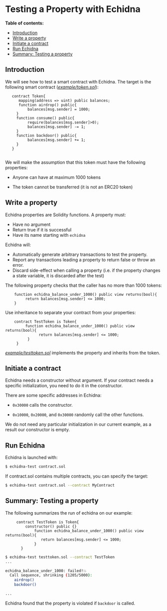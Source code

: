 # Testing a Property with Echidna

**Table of contents:**

- [Introduction](#introduction)
- [Write a property](#write-a-property)
- [Initiate a contract](#initiate-a-contract)
- [Run Echidna](#run-echidna)
- [Summary: Testing a property](#summary-testing-a-property)


## Introduction

We will see how to test a smart contract with Echidna. The target is the following smart contract (*[example/token.sol](./example/token.sol)*):

```Solidity
   contract Token{
      mapping(address => uint) public balances;
      function airdrop() public{
          balances[msg.sender] = 1000;
     }
     function consume() public{
          require(balances[msg.sender]>0);
          balances[msg.sender] -= 1;
     }
     function backdoor() public{
          balances[msg.sender] += 1;
     }
   }
  
```

We will make the assumption that this token must have the following properties:

- Anyone can have at maximum 1000 tokens

- The token cannot be transferred (it is not an ERC20 token)

## Write a property

Echidna properties are Solidity functions. A property must:
- Have no argument
- Return true if it is successful
- Have its name starting with `echidna`

Echidna will:
- Automatically generate arbitrary transactions to test the property.
- Report any transactions leading a property to return false or throw an error. 
- Discard side-effect when calling a property (i.e. if the property changes a state variable, it is discarded after the test)

The following property checks that the caller has no more than 1000 tokens:

```Solidity
    function echidna_balance_under_1000() public view returns(bool){
         return balances[msg.sender] <= 1000;
    }
```

Use inheritance to separate your contract from your properties:

```Solidity
    contract TestToken is Token{
         function echidna_balance_under_1000() public view returns(bool){
               return balances[msg.sender] <= 1000;
          }
     }
```

*[example/testtoken.sol](./example/testtoken.sol)* implements the property and inherits from the token.

## Initiate a contract

Echidna needs a constructor without argument.
If your contract needs a specific initialization, you need to do it in the constructor.

There are some specific addresses in Echidna:

- `0x30000` calls the constructor.

- `0x10000`, `0x20000`, and `0x30000` randomly call the other functions.

We do not need any particular initialization in our current example, as a result our constructor is empty.

## Run Echidna

Echidna is launched with:

```bash
$ echidna-test contract.sol
```

If contract.sol contains multiple contracts, you can specify the target:

```bash
$ echidna-test contract.sol --contract MyContract
```

## Summary: Testing a property

The following summarizes the run of echidna on our example:

```Solidity
     contract TestToken is Token{
         constructor() public {}
             function echidna_balance_under_1000() public view returns(bool){
                return balances[msg.sender] <= 1000;
             }
       }
```

```bash
$ echidna-test testtoken.sol --contract TestToken
...

echidna_balance_under_1000: failed!💥  
  Call sequence, shrinking (1205/5000):
    airdrop()
    backdoor()

...
```

Echidna found that the property is violated if `backdoor` is called.
